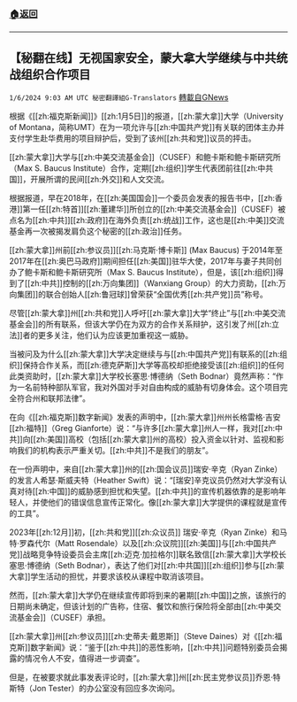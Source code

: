 ###  [:house:返回](README.md)
---


## 【秘翻在线】无视国家安全，蒙大拿大学继续与中共统战组织合作项目
`1/6/2024 9:03 AM UTC 秘密翻譯組G-Translators` [轉載自GNews](https://gnews.org/articles/2190396)

根据《[[zh:福克斯新闻]]》[[zh:1月5日]]的报道，[[zh:蒙大拿]]大学（University of Montana，简称UMT）在为一项允许与[[zh:中国共产党]]有关联的团体主办并支付学生赴华费用的项目辩护后，受到了该州[[zh:共和党]]议员的抨击。

[[zh:蒙大拿]]大学与[[zh:中美交流基金会]]（CUSEF）和鲍卡斯和鲍卡斯研究所（Max S. Baucus Institute）合作，定期[[zh:组织]]学生代表团前往[[zh:中共国]]，开展所谓的民间[[zh:外交]]和人文交流。

根据报道，早在2018年，在[[zh:美国国会]]一个委员会发表的报告书中，[[zh:香港]]第一任[[zh:特首]][[zh:董建华]]所创立的[[zh:中美交流基金会]]（CUSEF）被点名为[[zh:中共]][[zh:政府]]在海外负责[[zh:统战]]工作，这也是[[zh:中美]]交流基金再一次被揭发肩负这个秘密的[[zh:政治]]任务。

[[zh:蒙大拿]]州前[[zh:参议员]][[zh:马克斯·博卡斯]] (Max Baucus) 于2014年至2017年在[[zh:奥巴马政府]]期间担任[[zh:美国]]驻华大使，2017年与妻子共同创办了鲍卡斯和鲍卡斯研究所（Max S. Baucus Institute），但是，该[[zh:组织]]得到了[[zh:中共]]控制的[[zh:万向集团]]（Wanxiang Group）的大力资助，[[zh:万向集团]]的联合创始人[[zh:鲁冠球]]曾荣获“全国优秀[[zh:共产党]]员”称号。

尽管[[zh:蒙大拿]]州[[zh:共和党]]人呼吁[[zh:蒙大拿]]大学“终止”与[[zh:中美交流基金会]]的所有联系，但该大学仍在为双方的合作关系辩护，这引发了州[[zh:立法]]者的更多关注，他们认为应该更加重视这一威胁。

当被问及为什么[[zh:蒙大拿]]大学决定继续与与[[zh:中国共产党]]有联系的[[zh:组织]]保持合作关系，而[[zh:德克萨斯]]大学等高校却拒绝接受该[[zh:组织]]的任何此类资助时，[[zh:蒙大拿]]大学校长塞思·博德纳（Seth Bodnar）竟然声称：“作为一名前特种部队军官，我对外国对手对自由构成的威胁有切身体会。这个项目完全符合州和联邦法律”。

在向《[[zh:福克斯]]数字新闻》发表的声明中，[[zh:蒙大拿]]州州长格雷格·吉安[[zh:福特]]（Greg Gianforte）说：“与许多[[zh:蒙大拿]]州人一样，我对[[zh:中共]]向[[zh:美国]]高校（包括[[zh:蒙大拿]]州的高校）投入资金以针对、监视和影响我们的机构表示严重关切。[[zh:中共]]不是我们的朋友”。

在一份声明中，来自[[zh:蒙大拿]]州的[[zh:国会议员]]瑞安·辛克（Ryan Zinke）的发言人希瑟·斯威夫特（Heather Swift）说：“\[瑞安\]辛克议员仍然对大学没有认真对待[[zh:中国]]的威胁感到担忧和失望。[[zh:中共]]的宣传机器依靠的是影响年轻人，并使他们的错误信息宣传正常化。像[[zh:蒙大拿]]大学提供的课程就是宣传的工具”。

2023年[[zh:12月]]初，[[zh:共和党]][[zh:众议员]] 瑞安·辛克（Ryan Zinke）和马特·罗森代尔（Matt Rosendale）以及[[zh:众议院]][[zh:美国]]与[[zh:中国共产党]]战略竞争特设委员会主席[[zh:迈克·加拉格尔]]联名致信[[zh:蒙大拿]]大学校长塞思·博德纳（Seth Bodnar），表达了他们对[[zh:中共国]][[zh:组织]]参与[[zh:蒙大拿]]学生活动的担忧，并要求该校从课程中取消该项目。

然而，[[zh:蒙大拿]]大学仍在继续宣传即将到来的暑期[[zh:中国]]之旅，该旅行的日期尚未确定，但该计划的广告称，住宿、餐饮和旅行保险将全部由[[zh:中美交流基金会]]（CUSEF）承担。

[[zh:蒙大拿]]州[[zh:参议员]][[zh:史蒂夫·戴恩斯]]（Steve Daines）对《[[zh:福克斯]]数字新闻》说：“鉴于[[zh:中共]]的恶性影响，[[zh:中共]]问题特别委员会揭露的情况令人不安，值得进一步调查”。

但是，在被要求就此事发表评论时，[[zh:蒙大拿]]州[[zh:民主党参议员]]乔恩·特斯特（Jon Tester）的办公室没有回应多次询问。
